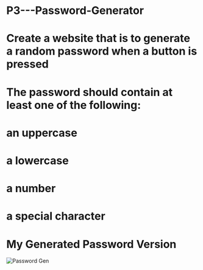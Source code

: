 # P3---Password-Generator

# Create a website that is to generate a random password when a button is pressed

# The password should contain at least one of the following:
# an uppercase
# a lowercase
# a number
# a special character

# My Generated Password Version
![Password Gen](https://user-images.githubusercontent.com/76790174/104665397-2d04a500-569f-11eb-850a-3afdcd363cbe.PNG)
